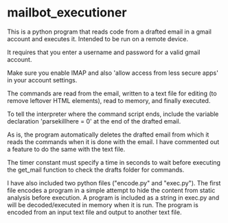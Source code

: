 # mailbot_executioner
This is a python program that reads code from a drafted email in a gmail account and executes it. Intended to be run on a remote device.

It requires that you enter a username and password for a valid gmail account.

Make sure you enable IMAP and also 'allow access from less secure apps' in your account settings.

The commands are read from the email, written to a text file for editing (to remove leftover HTML elements), read to memory, and finally executed.

To tell the interpreter where the command script ends, include the variable declaration 'parsekillhere = 0' at the end of the drafted email.

As is, the program automatically deletes the drafted email from which it reads the commands when it is done with the email. I have commented out a feature to do the same with the text file.

The timer constant must specify a time in seconds to wait before executing the get_mail function to check the drafts folder for commands.

I have also included two python files ("encode.py" and "exec.py"). The first file encodes a program in a simple attempt to hide the content from static analysis before execution. A program is included as a string in exec.py and will be decoded/executed in memory when it is run. The program is encoded from an input text file and output to another text file.
